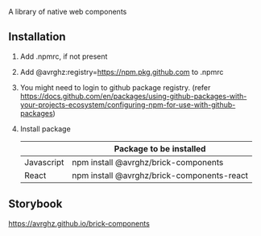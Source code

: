 A library of native web components

## Installation

1. Add .npmrc, if not present
2. Add @avrghz:registry=https://npm.pkg.github.com to .npmrc
3. You might need to login to github package registry. (refer https://docs.github.com/en/packages/using-github-packages-with-your-projects-ecosystem/configuring-npm-for-use-with-github-packages)
4. Install package

    |            | Package to be installed                    |
    | ---------- | ------------------------------------------ |
    | Javascript | npm install @avrghz/brick-components       |
    | React      | npm install @avrghz/brick-components-react |

## Storybook

https://avrghz.github.io/brick-components
